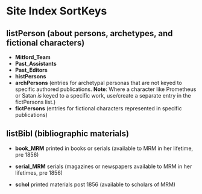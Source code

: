 # Site Index SortKeys


## listPerson (about persons, archetypes, and fictional characters)

* **Mitford_Team**
* **Past_Assistants**
* **Past_Editors**
* **histPersons**
* **archPersons** (entries for archetypal personas that are not keyed to specific authored publications. **Note**: Where a character like Prometheus or Satan *is* keyed to a specific work, use/create a separate entry in the fictPersons list.) 
* **fictPersons** (entries for fictional characters represented in specific publications)

## listBibl (bibliographic materials)

* **book_MRM** printed in books or serials (available to MRM in her lifetime, pre 1856)

* **serial_MRM** serials (magazines or newspapers available to MRM in her lifetimes, pre 1856)

* **schol** printed materials post 1856 (available to scholars of MRM)



